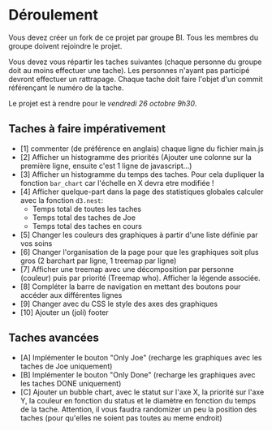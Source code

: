 # Déroulement

Vous devez créer un fork de ce projet par groupe BI.
Tous les membres du groupe doivent rejoindre le projet.

Vous devez vous répartir les taches suivantes (chaque personne du groupe doit au moins effectuer une tache).
Les personnes n'ayant pas participé devront effectuer un rattrapage.
Chaque tache doit faire l'objet d'un commit référençant le numéro de la tache.

Le projet est à rendre pour le *vendredi 26 octobre 9h30*.

## Taches à faire impérativement
 - [1] commenter (de préférence en anglais) chaque ligne du fichier main.js
 - [2] Afficher un histogramme des priorités (Ajouter une colonne sur la première ligne, ensuite c'est 1 ligne de javascript...)
 - [3] Afficher un histogramme du temps des taches. Pour cela dupliquer la fonction `bar_chart` car l'échelle en X devra etre modifiée !
 - [4] Afficher quelque-part dans la page des statistiques globales calculer avec la fonction `d3.nest`:
   - Temps total de toutes les taches
   - Temps total des taches de Joe
   - Temps total des taches en cours
 - [5] Changer les couleurs des graphiques à partir d'une liste définie par vos soins
 - [6] Changer l'organisation de la page pour que les graphiques soit plus gros (2 barchart par ligne, 1 treemap par ligne)
 - [7] Afficher une treemap avec une décomposition par personne (couleur) puis par priorité (Treemap who). Afficher la légende associée.
 - [8] Compléter la barre de navigation en mettant des boutons pour accéder aux différentes lignes
 - [9] Changer avec du CSS le style des axes des graphiques
 - [10] Ajouter un (joli) footer

## Taches avancées
 - [A] Implémenter le bouton "Only Joe" (recharge les graphiques avec les taches de Joe uniquement)
 - [B] Implémenter le bouton "Only Done" (recharge les graphiques avec les taches DONE uniquement)
 - [C] Ajouter un bubble chart, avec le statut sur l'axe X, la priorité sur l'axe Y, la couleur en fonction du status et le diamètre en fonction du temps de la tache. Attention, il vous faudra randomizer un peu la position des taches (pour qu'elles ne soient pas toutes au meme endroit)